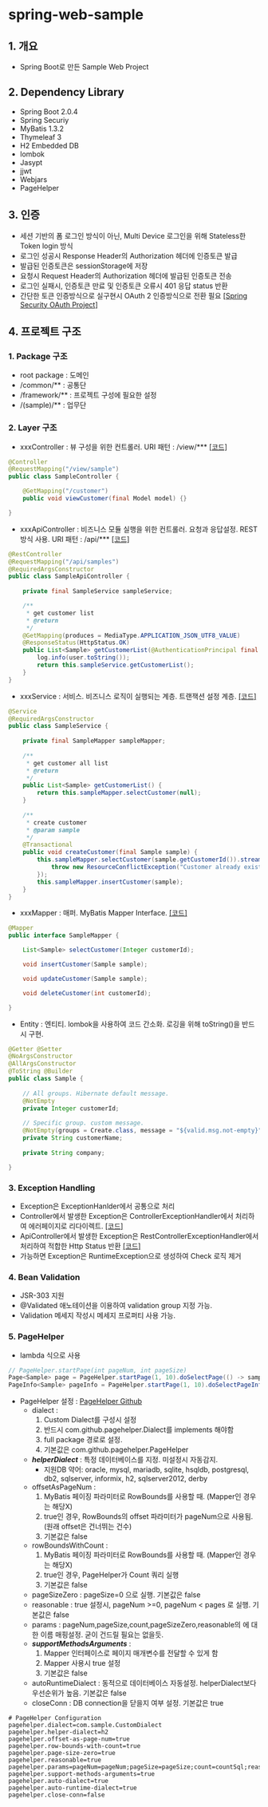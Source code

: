 # spring-web-sample

## 1. 개요
- Spring Boot로 만든 Sample Web Project

## 2. Dependency Library
- Spring Boot 2.0.4
- Spring Securiy
- MyBatis 1.3.2
- Thymeleaf 3
- H2 Embedded DB
- lombok
- Jasypt
- jjwt
- Webjars
- PageHelper

## 3. 인증
- 세션 기반의 폼 로그인 방식이 아닌, Multi Device 로그인을 위해 Stateless한 Token login 방식
- 로그인 성공시 Response Header의 Authorization 헤더에 인증토큰 발급
- 발급된 인증토큰은 sessionStorage에 저장
- 요청시 Request Header의 Authorization 헤더에 발급된 인증토큰 전송
- 로그인 실패시, 인증토큰 만료 및 인증토큰 오류시 401 응답 status 반환
- 간단한 토큰 인증방식으로 실구현시 OAuth 2 인증방식으로 전환 필요 [[Spring Security OAuth Project]](https://projects.spring.io/spring-security-oauth/docs/oauth2.html)

## 4. 프로젝트 구조

### 1. Package 구조
- root package : 도메인
- /common/** : 공통단
- /framework/** : 프로젝트 구성에 필요한 설정
- /(sample)/** : 업무단

### 2. Layer 구조
- xxxController : 뷰 구성을 위한 컨트롤러. URI 패턴 : /view/*** [[코드]](https://github.com/libedi/spring-web-sample/blob/master/spring-web-sample/src/main/java/kr/co/tworld/shop/sample/controller/SampleController.java)
~~~java
@Controller
@RequestMapping("/view/sample")
public class SampleController {

	@GetMapping("/customer")
	public void viewCustomer(final Model model) {}

}
~~~

- xxxApiController : 비즈니스 모듈 실행을 위한 컨트롤러. 요청과 응답설정. REST 방식 사용. URI 패턴 : /api/*** [[코드]](https://github.com/libedi/spring-web-sample/blob/master/spring-web-sample/src/main/java/kr/co/tworld/shop/sample/controller/SampleApiController.java)
~~~java
@RestController
@RequestMapping("/api/samples")
@RequiredArgsConstructor
public class SampleApiController {
	
	private final SampleService sampleService;

	/**
	 * get customer list
	 * @return
	 */
	@GetMapping(produces = MediaType.APPLICATION_JSON_UTF8_VALUE)
	@ResponseStatus(HttpStatus.OK)
	public List<Sample> getCustomerList(@AuthenticationPrincipal final User user) {
		log.info(user.toString());
		return this.sampleService.getCustomerList();
	}
}
~~~

- xxxService : 서비스. 비즈니스 로직이 실행되는 계층. 트랜잭션 설정 계층. [[코드]](https://github.com/libedi/spring-web-sample/blob/master/spring-web-sample/src/main/java/kr/co/tworld/shop/sample/service/SampleService.java)
~~~java
@Service
@RequiredArgsConstructor
public class SampleService {
	
	private final SampleMapper sampleMapper;
  
	/**
	 * get customer all list
	 * @return
	 */
	public List<Sample> getCustomerList() {
		return this.sampleMapper.selectCustomer(null);
	}
	
	/**
	 * create customer
	 * @param sample
	 */
	@Transactional
	public void createCustomer(final Sample sample) {
		this.sampleMapper.selectCustomer(sample.getCustomerId()).stream().findFirst().ifPresent(s -> {
			throw new ResourceConflictException("Customer already exists.");
		});
		this.sampleMapper.insertCustomer(sample);
	}
}
~~~

- xxxMapper : 매퍼. MyBatis Mapper Interface. [[코드]](https://github.com/libedi/spring-web-sample/blob/master/spring-web-sample/src/main/java/kr/co/tworld/shop/sample/mapper/SampleMapper.java)
~~~java
@Mapper
public interface SampleMapper {

	List<Sample> selectCustomer(Integer customerId);

	void insertCustomer(Sample sample);

	void updateCustomer(Sample sample);

	void deleteCustomer(int customerId);

}
~~~

- Entity : 엔티티. lombok을 사용하여 코드 간소화. 로깅을 위해 toString()을 반드시 구현.
~~~java
@Getter @Setter
@NoArgsConstructor
@AllArgsConstructor
@ToString @Builder
public class Sample {
	
	// All groups. Hibernate default message.
	@NotEmpty
	private Integer customerId;
	
	// Specific group. custom message.
	@NotEmpty(groups = Create.class, message = "${valid.msg.not-empty}")
	private String customerName;
	
	private String company;

}
~~~

### 3. Exception Handling
- Exception은 ExceptionHanlder에서 공통으로 처리
- Controller에서 발생한 Exception은 ControllerExceptionHandler에서 처리하여 에러페이지로 리다이렉트. [[코드]](https://github.com/libedi/spring-web-sample/blob/master/spring-web-sample/src/main/java/kr/co/tworld/shop/framework/handler/ControllerExceptionHandler.java)
- ApiController에서 발생한 Exception은 RestControllerExceptionHandler에서 처리하여 적합한 Http Status 반환 [[코드]](https://github.com/libedi/spring-web-sample/blob/master/spring-web-sample/src/main/java/kr/co/tworld/shop/framework/handler/RestControllerExceptionHandler.java)
- 가능하면 Exception은 RuntimeException으로 생성하여 Check 로직 제거

### 4. Bean Validation
- JSR-303 지원
- @Validated 애노테이션을 이용하여 validation group 지정 가능.
- Validation 메세지 작성시 메세지 프로퍼티 사용 가능.

### 5. PageHelper
- lambda 식으로 사용
~~~java
// PageHelper.startPage(int pageNum, int pageSize)
Page<Sample> page = PageHelper.startPage(1, 10).doSelectPage(() -> sampleMapper.selectCustomers());
PageInfo<Sample> pageInfo = PageHelper.startPage(1, 10).doSelectPageInfo(() -> sampleMapper.selectCustomers());
~~~
- PageHelper 설정 : [PageHelper Github](https://github.com/pagehelper/Mybatis-PageHelper/blob/master/wikis/en/HowToUse.md#3-pagehelper-parameters)
	- dialect :
		1. Custom Dialect를 구성시 설정
		2. 반드시 com.github.pagehelper.Dialect를 implements 해야함
		3. full package 경로로 설정.
		4. 기본값은 com.github.pagehelper.PageHelper
	- **_helperDialect_** : 특정 데이터베이스를 지정. 미설정시 자동감지.
		- 지원DB 약어: oracle, mysql, mariadb, sqlite, hsqldb, postgresql, db2, sqlserver, informix, h2, sqlserver2012, derby
	- offsetAsPageNum :
		1. MyBatis 페이징 파라미터로 RowBounds를 사용할 때. (Mapper인 경우는 해당X)
		2. true인 경우, RowBounds의 offset 파라미터가 pageNum으로 사용됨. (원래 offset은 건너뛰는 건수)
		3. 기본값은 false
	- rowBoundsWithCount :
		1. MyBatis 페이징 파라미터로 RowBounds를 사용할 때. (Mapper인 경우는 해당X)
		2. true인 경우, PageHelper가 Count 쿼리 실행
		3. 기본값은 false
	- pageSizeZero : pageSize=0 으로 실행. 기본값은 false
	- reasonable : true 설정시, pageNum >=0, pageNum < pages 로 실행. 기본값은 false
	- params : pageNum,pageSize,count,pageSizeZero,reasonable의 에 대한 이름 매핑설정. 굳이 건드릴 필요는 없을듯.
	- **_supportMethodsArguments_** :
		1. Mapper 인터페이스로 페이지 매개변수를 전달할 수 있게 함
		2. Mapper 사용시 true 설정
		3. 기본값은 false
	- autoRuntimeDialect : 동적으로 데이터베이스 자동설정. helperDialect보다 우선순위가 높음. 기본값은 false
	- closeConn : DB connection을 닫을지 여부 설정. 기본값은 true

~~~properties
# PageHelper Configuration
pagehelper.dialect=com.sample.CustomDialect
pagehelper.helper-dialect=h2
pagehelper.offset-as-page-num=true
pagehelper.row-bounds-with-count=true
pagehelper.page-size-zero=true
pagehelper.reasonable=true
pagehelper.params=pageNum=pageNum;pageSize=pageSize;count=countSql;reasonable=reasonable;pageSizeZero=pageSizeZero
pagehelper.support-methods-arguments=true
pagehelper.auto-dialect=true
pagehelper.auto-runtime-dialect=true
pagehelper.close-conn=false
~~~

